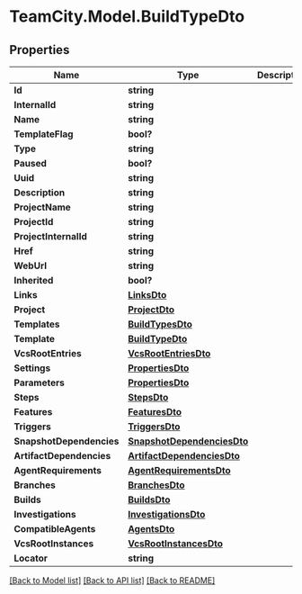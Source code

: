 # TeamCity.Model.BuildTypeDto
## Properties

Name | Type | Description | Notes
------------ | ------------- | ------------- | -------------
**Id** | **string** |  | [optional] 
**InternalId** | **string** |  | [optional] 
**Name** | **string** |  | [optional] 
**TemplateFlag** | **bool?** |  | [optional] 
**Type** | **string** |  | [optional] 
**Paused** | **bool?** |  | [optional] 
**Uuid** | **string** |  | [optional] 
**Description** | **string** |  | [optional] 
**ProjectName** | **string** |  | [optional] 
**ProjectId** | **string** |  | [optional] 
**ProjectInternalId** | **string** |  | [optional] 
**Href** | **string** |  | [optional] 
**WebUrl** | **string** |  | [optional] 
**Inherited** | **bool?** |  | [optional] 
**Links** | [**LinksDto**](LinksDto.md) |  | [optional] 
**Project** | [**ProjectDto**](ProjectDto.md) |  | [optional] 
**Templates** | [**BuildTypesDto**](BuildTypesDto.md) |  | [optional] 
**Template** | [**BuildTypeDto**](BuildTypeDto.md) |  | [optional] 
**VcsRootEntries** | [**VcsRootEntriesDto**](VcsRootEntriesDto.md) |  | [optional] 
**Settings** | [**PropertiesDto**](PropertiesDto.md) |  | [optional] 
**Parameters** | [**PropertiesDto**](PropertiesDto.md) |  | [optional] 
**Steps** | [**StepsDto**](StepsDto.md) |  | [optional] 
**Features** | [**FeaturesDto**](FeaturesDto.md) |  | [optional] 
**Triggers** | [**TriggersDto**](TriggersDto.md) |  | [optional] 
**SnapshotDependencies** | [**SnapshotDependenciesDto**](SnapshotDependenciesDto.md) |  | [optional] 
**ArtifactDependencies** | [**ArtifactDependenciesDto**](ArtifactDependenciesDto.md) |  | [optional] 
**AgentRequirements** | [**AgentRequirementsDto**](AgentRequirementsDto.md) |  | [optional] 
**Branches** | [**BranchesDto**](BranchesDto.md) |  | [optional] 
**Builds** | [**BuildsDto**](BuildsDto.md) |  | [optional] 
**Investigations** | [**InvestigationsDto**](InvestigationsDto.md) |  | [optional] 
**CompatibleAgents** | [**AgentsDto**](AgentsDto.md) |  | [optional] 
**VcsRootInstances** | [**VcsRootInstancesDto**](VcsRootInstancesDto.md) |  | [optional] 
**Locator** | **string** |  | [optional] 

[[Back to Model list]](../README.md#documentation-for-models) [[Back to API list]](../README.md#documentation-for-api-endpoints) [[Back to README]](../README.md)

